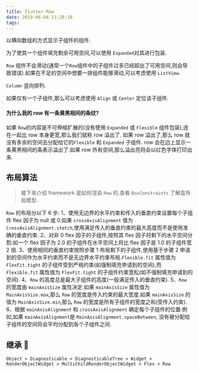 ```yaml
---
title: Flutter-Row
date: 2019-06-04 13:28:18
tags:
---
```


以横向数组的方式显示子组件的组件.

为了使其一个组件填充剩余可用空间,可以使用 `Expanded`对其进行包装.

`Row` 组件不会滑动(通常一个`Row`组件中的子组件过多已经超出了可用空间,则会导致错误).如果在不足的空间中想要一排组件能够滑动,可以考虑使用 `ListView`.

`Column` 竖向排列.

如果仅有一个子组件,那么可以考虑使用 `Align` 或 `Center` 定位该子组件.

#### 为什么我的 row 有一条黄黑相间的条纹?

如果 `Row`的内容是不可伸缩扩展的(没有使用 `Expanded` 或 `Flexible` 组件包装),连在一起比 row 本身更宽,那么我们就称 row 溢出了.
如果 row 溢出了,那么 row 就没有多余的空间去分配给它的`Flexible` 和 `Expanded` 子组件. row 会在边上显示一条黄黑相间的条表示溢出了.如果 row 外有空间,那么溢出亮将会以红色字体打印出来.

## 布局算法

> 接下来介绍 framework 是如何渲染 `Row` 的.查看 `BoxConstraints` 了解盒布局模型.

`Row` 的布局分以下 6 步:
1、使用无边界的水平约束和传入的垂直约束设置每个子组件 flex 因子为 null 或 0.如果 `crossAxisAlignment` 值为 `CrossAxisAlignment.stetch`,使用满足传入的垂直约束的最大高度而不是使用准确的垂直约束.
2、对非 0 flex 因子的子组件,按照其 flex 因子将剩下的水平空间分割.如一个 flex 因子为 2.0 的子组件在水平空间上将比 flex 因子是 1.0 的子组件宽 2 倍.
3、使用相同的垂直约束按照步骤 1 布局剩下的子组件,使用基于步骤 2 申请到的空间作为水平约束而不是无边界水平约束布局.`Flexible.fit` 属性值为 `FlexFit.tight` 的子组件受到严格约束(如强制填充申请到的空间),而 `Flexible.fit` 属性值为 `FlexFit.tight` 的子组件约束宽松(如不强制填充申请到的空间).
4、`Row` 的高度总是最大子组件的高度(一般满足传入的垂直约束).
5、`Row` 的宽度由 `mainAxisSize` 属性决定.如果 `mainAxisSize` 属性值为 `MainAxisSize.max`,那么 `Row` 的宽度是传入约束的最大宽度.如果 `mainAxisSize` 的值为 `MainAxisSize.min`,那么 `Row` 的宽度是所有子组件的宽度之和(受传入约束).
6、根据 `mainAxisAlignment` 和 `crossAxisAlignment` 确定每个子组件的位置.例如,如果 `mainAxisAlignment`是 `MainAxisAlignment.spaceBetween`,
没有被分配给子组件的空间将会平均分配到各个子组件之间.

## 继承 🌲

`Object > Diagnosticable > DiagnosticableTree > Widget > RenderObjectWidget > MultiChildRenderObjectWidget > Flex > Row`

